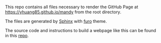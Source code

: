 This repo contains all files necessary to render the GitHub Page at https://yhuang85.github.io/mandy from the root directory.

The files are generated by [Sphinx](https://www.sphinx-doc.org) with [furo](https://github.com/pradyunsg/furo.git) theme.

The source code and instructions to build a webpage like this can be found in this [repo](https://github.com/yhuang85/mandy_source.git).
